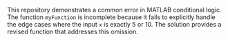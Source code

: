This repository demonstrates a common error in MATLAB conditional logic.  The function `myFunction` is incomplete because it fails to explicitly handle the edge cases where the input `x` is exactly 5 or 10.  The solution provides a revised function that addresses this omission.